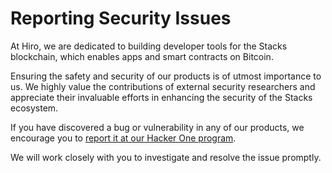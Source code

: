# Reporting Security Issues

At Hiro, we are dedicated to building developer tools for the Stacks blockchain, which enables apps and smart contracts on Bitcoin.

Ensuring the safety and security of our products is of utmost importance to us. We highly value the contributions of external security researchers and appreciate their invaluable efforts in enhancing the security of the Stacks ecosystem.

If you have discovered a bug or vulnerability in any of our products, we encourage you to [report it at our Hacker One program](https://hackerone.com/hiro). 

We will work closely with you to investigate and resolve the issue promptly.